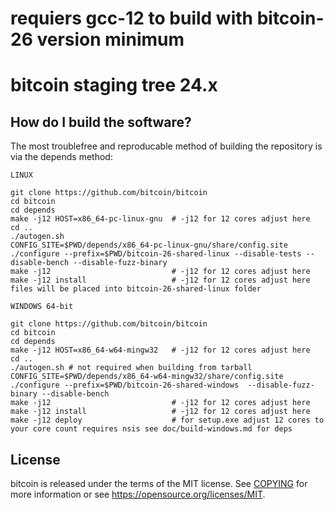 # requiers gcc-12 to build with bitcoin-26 version minimum

bitcoin staging tree 24.x
===========================



How do I build the software?
----------------------------

The most troublefree and reproducable method of building the repository is via the depends method:

    LINUX

    git clone https://github.com/bitcoin/bitcoin
    cd bitcoin
    cd depends
    make -j12 HOST=x86_64-pc-linux-gnu  # -j12 for 12 cores adjust here
    cd ..
    ./autogen.sh
    CONFIG_SITE=$PWD/depends/x86_64-pc-linux-gnu/share/config.site ./configure --prefix=$PWD/bitcoin-26-shared-linux --disable-tests --disable-bench --disable-fuzz-binary
    make -j12                           # -j12 for 12 cores adjust here
    make -j12 install                   # -j12 for 12 cores adjust here
    files will be placed into bitcoin-26-shared-linux folder

    WINDOWS 64-bit

    git clone https://github.com/bitcoin/bitcoin
    cd bitcoin
    cd depends
    make -j12 HOST=x86_64-w64-mingw32   # -j12 for 12 cores adjust here
    cd ..
    ./autogen.sh # not required when building from tarball
    CONFIG_SITE=$PWD/depends/x86_64-w64-mingw32/share/config.site ./configure --prefix=$PWD/bitcoin-26-shared-windows  --disable-fuzz-binary --disable-bench
    make -j12                           # -j12 for 12 cores adjust here
    make -j12 install                   # -j12 for 12 cores adjust here
    make -j12 deploy                    # for setup.exe adjust 12 cores to your core count requires nsis see doc/build-windows.md for deps


License
-------

bitcoin is released under the terms of the MIT license. See [COPYING](COPYING) for more information or see https://opensource.org/licenses/MIT.


